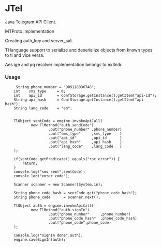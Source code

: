 # JTel
Java Telegram API Client.

<p>MTProto implementation 
<p>Creating auth_key and server_salt
<p>Tl language support to serialize and deserialize objects from known types to tl and vice versa.
<p>Aes ige and pq resolver implementation belongs to ex3ndr.

<h3>Usage</h3>

         String phone_number = "989118836748";
        int    sms_type     = 0;
        int    api_id       = ConfStorage.getInstance().getItem("api-id");
        String api_hash     = ConfStorage.getInstance().getItem("api-hash");
        String lang_code    = "en";


        TlObject sentCode = engine.invokeApiCall(
                new TlMethod("auth.sendCode")
                        .put("phone_number" ,phone_number)
                        .put("sms_type"     ,sms_type    )
                        .put("api_id"       ,api_id      )
                        .put("api_hash"     ,api_hash    )
                        .put("lang_code"    ,lang_code   )
        );

        if(sentCode.getPredicate().equals("rpc_error")) {
            return;
        }
        console.log("sms sent",sentCode);
        console.log("enter code");

        Scanner scanner = new Scanner(System.in);

        String phone_code_hash = sentCode.get("phone_code_hash");
        String phone_code      = scanner.next();

        TlObject auth = engine.invokeApiCall(
                new TlMethod("auth.signIn")
                        .put("phone_number"     ,phone_number)
                        .put("phone_code_hash"  ,phone_code_hash)
                        .put("phone_code",phone_code)
        );

        console.log("signIn done",auth);
        engine.saveSignIn(auth);

